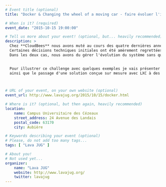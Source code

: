 ```yaml
---
# Event title (optional)
title: "Docker & Changing the wheel of a moving car - faire évoluer l'infra sans interruption"

# When is it? (required)
event_date: "2015-10-15 19:00:00"

# Tell us more about your event! (optional, but... heavily recommended)
description: >
  Chez **CloudBees** nous avons muté au cours des quatre dernières années de l'état de startup décousue à celui d'un système bien rôdé. 
  Certaines décisions techniques initiales ont été amèrement regrettées, d'autres souffrent simplement d'obsolescence. 
  Dans les deux cas, nous avons du gérer l'évolution du système sans que l'utilisateur n'en souffre : avec une couverture mondiale, il n'y a **aucune downtime possible**.
 

  Pour illustrer ce challenge avec quelques exemples je vais présenter la migration de l'infrastructure de **build-on-demand** vers une solution **multi-tenant**, 
  ainsi que le passage d'une solution conçue sur mesure avec LXC à des conteneurs **Docker** - dans les deux cas une transition en douceur sur plusieurs mois sans que les utilisateurs n'aient à s'en soucier.



# URL of your event, on your own website (optional)
event_url: http://www.lavajug.org/2015/10/15/docker.html

# Where is it? (optional, but then again, heavily recommended)
location:
    name: Campus Universitaire des Cézeaux
    street_address: 24 Avenue des Landais
    postal_code: 63170
    city: Aubière

# Keywords describing your event (optional)
# Please, do not add too many tags...
tags: [ "Lava JUG" ]

# About you!
# Not used yet...
organizer:
    name: "Lava JUG"
    website: http://www.lavajug.org/
    twitter: lavajug
---
```


